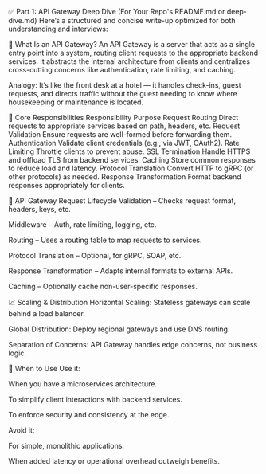 ✅ Part 1: API Gateway Deep Dive (For Your Repo's README.md or deep-dive.md)
Here’s a structured and concise write-up optimized for both understanding and interviews:

📘 What Is an API Gateway?
An API Gateway is a server that acts as a single entry point into a system, routing client requests to the appropriate backend services. It abstracts the internal architecture from clients and centralizes cross-cutting concerns like authentication, rate limiting, and caching.

Analogy: It’s like the front desk at a hotel — it handles check-ins, guest requests, and directs traffic without the guest needing to know where housekeeping or maintenance is located.

🧱 Core Responsibilities
Responsibility	Purpose
Request Routing	Direct requests to appropriate services based on path, headers, etc.
Request Validation	Ensure requests are well-formed before forwarding them.
Authentication	Validate client credentials (e.g., via JWT, OAuth2).
Rate Limiting	Throttle clients to prevent abuse.
SSL Termination	Handle HTTPS and offload TLS from backend services.
Caching	Store common responses to reduce load and latency.
Protocol Translation	Convert HTTP to gRPC (or other protocols) as needed.
Response Transformation	Format backend responses appropriately for clients.

🔁 API Gateway Request Lifecycle
Validation – Checks request format, headers, keys, etc.

Middleware – Auth, rate limiting, logging, etc.

Routing – Uses a routing table to map requests to services.

Protocol Translation – Optional, for gRPC, SOAP, etc.

Response Transformation – Adapts internal formats to external APIs.

Caching – Optionally cache non-user-specific responses.

📈 Scaling & Distribution
Horizontal Scaling: Stateless gateways can scale behind a load balancer.

Global Distribution: Deploy regional gateways and use DNS routing.

Separation of Concerns: API Gateway handles edge concerns, not business logic.

🧠 When to Use
Use it:

When you have a microservices architecture.

To simplify client interactions with backend services.

To enforce security and consistency at the edge.

Avoid it:

For simple, monolithic applications.

When added latency or operational overhead outweigh benefits.